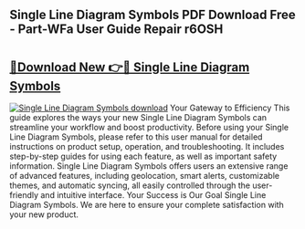 ## Single Line Diagram Symbols PDF Download Free - Part-WFa User Guide Repair r6OSH

# <h2><a href="http://dflezx.blite.top/?on=Single+Line+Diagram+Symbols">🔗Download New 👉🔴 Single Line Diagram Symbols</a></h2>

[![Single Line Diagram Symbols download](https://i.imgur.com/lujVjoI.png)](http://dflezx.blite.top/?on=Single+Line+Diagram+Symbols)
Your Gateway to Efficiency This guide explores the ways your new Single Line Diagram Symbols can streamline your workflow and boost productivity. Before using your Single Line Diagram Symbols, please refer to this user manual for detailed instructions on product setup, operation, and troubleshooting. It includes step-by-step guides for using each feature, as well as important safety information. Single Line Diagram Symbols offers users an extensive range of advanced features, including geolocation, smart alerts, customizable themes, and automatic syncing, all easily controlled through the user-friendly and intuitive interface. Your Success is Our Goal Single Line Diagram Symbols. We are here to ensure your complete satisfaction with your new product.
